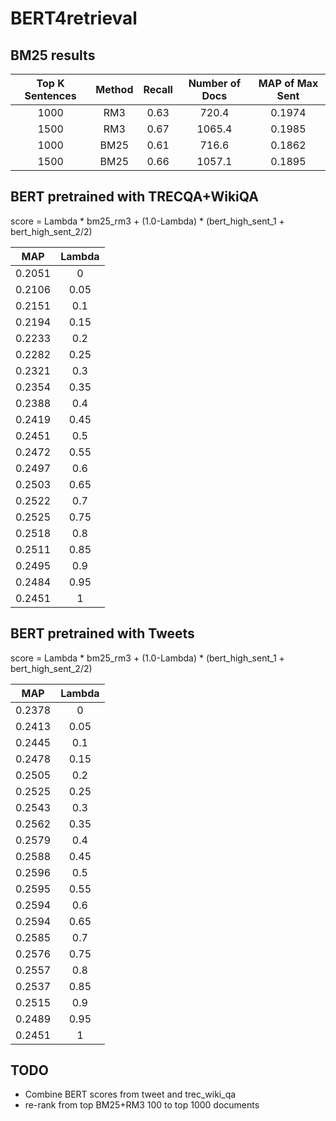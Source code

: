  # BERT4retrieval

## BM25 results
| Top K Sentences | Method | Recall | Number of Docs | MAP of Max Sent |
|:---------------:|:------:|:------:|:--------------:|:---------------:|
|       1000      |   RM3  |  0.63  |      720.4     |      0.1974     |
|       1500      |   RM3  |  0.67  |     1065.4     |      0.1985     |
|       1000      |  BM25  |  0.61  |      716.6     |      0.1862     |
|       1500      |  BM25  |  0.66  |     1057.1     |      0.1895     |

## BERT pretrained with TRECQA+WikiQA

score = Lambda * bm25_rm3 + (1.0-Lambda) * (bert_high_sent_1 +
bert_high_sent_2/2)

|   MAP  |   Lambda   |
|:------:|:----------:|
| 0.2051 |   0  |
| 0.2106 | 0.05 |
| 0.2151 |  0.1 |
| 0.2194 | 0.15 |
| 0.2233 |  0.2 |
| 0.2282 | 0.25 |
| 0.2321 |  0.3 |
| 0.2354 | 0.35 |
| 0.2388 |  0.4 |
| 0.2419 | 0.45 |
| 0.2451 |  0.5 |
| 0.2472 | 0.55 |
| 0.2497 |  0.6 |
| 0.2503 | 0.65 |
| 0.2522 |  0.7 |
| 0.2525 | 0.75 |
| 0.2518 |  0.8 |
| 0.2511 | 0.85 |
| 0.2495 |  0.9 |
| 0.2484 | 0.95 |
| 0.2451 | 1 |


## BERT pretrained with Tweets

score = Lambda * bm25_rm3 + (1.0-Lambda) * (bert_high_sent_1 +
bert_high_sent_2/2)

|   MAP  |   Lambda   |
|:------:|:----------:|
| 0.2378 | 0    |
| 0.2413 | 0.05 |
| 0.2445 | 0.1  |
| 0.2478 | 0.15 |
| 0.2505 | 0.2  |
| 0.2525 | 0.25 |
| 0.2543 | 0.3  |
| 0.2562 | 0.35 |
| 0.2579 | 0.4  |
| 0.2588 | 0.45 |
| 0.2596 | 0.5  |
| 0.2595 | 0.55 |
| 0.2594 | 0.6  |
| 0.2594 | 0.65 |
| 0.2585 | 0.7  |
| 0.2576 | 0.75 |
| 0.2557 | 0.8  |
| 0.2537 | 0.85 |
| 0.2515 | 0.9  |
| 0.2489 | 0.95 |
| 0.2451 | 1    |

## TODO

* Combine BERT scores from tweet and trec_wiki_qa
* re-rank from top BM25+RM3 100 to top 1000 documents
